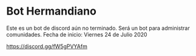 # Bot Hermandiano

Este es un bot de discord aún no terminado. Será un bot para administrar comunidades.
Fecha de inicio: Viernes 24 de Julio 2020 

https://discord.gg/fW5gPVYAfm